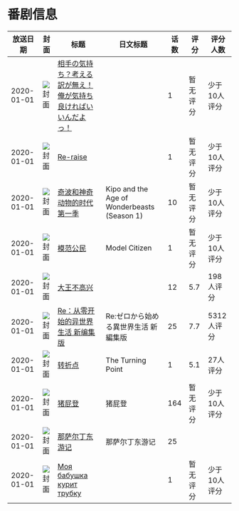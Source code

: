 # 番剧信息

|放送日期|封面|标题|日文标题|话数|评分|评分人数|
|---|---|---|---|---|---|---|
|2020-01-01|![封面](https://bangumi.tv/img/no_icon_subject.png)|[相手の気持ち？考える訳が無え！俺が気持ち良ければいいんだよっ！](https://bangumi.tv/subject/390008)||1|暂无评分|少于10人评分|
|2020-01-01|![封面](https://lain.bgm.tv/pic/cover/c/34/ad/392656_0aUbf.jpg)|[Re-raise](https://bangumi.tv/subject/392656)||1|暂无评分|少于10人评分|
|2020-01-01|![封面](https://lain.bgm.tv/pic/cover/c/ce/71/335725_8Btb6.jpg)|[奇波和神奇动物的时代 第一季](https://bangumi.tv/subject/335725)|Kipo and the Age of Wonderbeasts (Season 1)|10|暂无评分|少于10人评分|
|2020-01-01|![封面](https://lain.bgm.tv/pic/cover/c/84/77/378385_7SC7Z.jpg)|[模范公民](https://bangumi.tv/subject/378385)|Model Citizen|1|暂无评分|少于10人评分|
|2020-01-01|![封面](https://lain.bgm.tv/pic/cover/c/79/cb/269551_4m6C7.jpg)|[大王不高兴](https://bangumi.tv/subject/269551)||12|5.7|198人评分|
|2020-01-01|![封面](https://lain.bgm.tv/pic/cover/c/72/ef/296195_n0KqL.jpg)|[Re：从零开始的异世界生活 新编集版](https://bangumi.tv/subject/296195)|Re:ゼロから始める異世界生活 新編集版|25|7.7|5312人评分|
|2020-01-01|![封面](https://lain.bgm.tv/pic/cover/c/8d/0a/298146_B8I1q.jpg)|[转折点](https://bangumi.tv/subject/298146)|The Turning Point|1|5.1|27人评分|
|2020-01-01|![封面](https://lain.bgm.tv/pic/cover/c/d6/ff/443668_v5b4s.jpg)|[猪屁登](https://bangumi.tv/subject/443668)|猪屁登|164|暂无评分|少于10人评分|
|2020-01-01|![封面](https://lain.bgm.tv/pic/cover/c/57/05/483789_5y3lY.jpg)|[那萨尔丁东游记](https://bangumi.tv/subject/483789)|那萨尔丁东游记|25|||
|2020-01-01|![封面](https://lain.bgm.tv/pic/cover/c/f7/59/534603_V25kz.jpg)|[Моя бабушка курит трубку](https://bangumi.tv/subject/534603)||1|暂无评分|少于10人评分|

